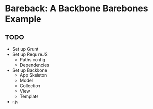 # Bareback: A Backbone Barebones Example
## TODO
* Set up Grunt
* Set up RequireJS
  * Paths config
  * Dependencies
* Set up Backbone
  * App Skeleton
  * Model
  * Collection
  * View
  * Template
* r.js